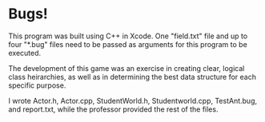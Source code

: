 # Bugs!
This program was built using C++ in Xcode.
One "field.txt" file and up to four "*.bug" files need to be passed as arguments for this program to be executed.

The development of this game was an exercise in creating clear, logical class heirarchies, as well as in determining the best data structure for each specific purpose.

I wrote Actor.h, Actor.cpp, StudentWorld.h, Studentworld.cpp, TestAnt.bug, and report.txt, while the professor provided the rest of the files.
